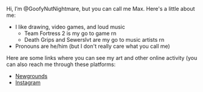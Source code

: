 Hi, I’m @GoofyNutNightmare, but you can call me Max. 
Here's a little about me:
- I like drawing, video games, and loud music
  - Team Fortress 2 is my go to game rn
  - Death Grips and Sewerslvt are my go to music artists rn 
- Pronouns are he/him (but I don't really care what you call me)


Here are some links where you can see my art and other online activity (you can also reach me through these platforms:
- [Newgrounds](https://goofynutnightmare.newgrounds.com/)
- [Instagram](https://www.instagram.com/goofynutnightmare/?hl=en)
<!---
GoofyNutNightmare/GoofyNutNightmare is a ✨ special ✨ repository because its `README.md` (this file) appears on your GitHub profile.
You can click the Preview link to take a look at your changes.
--->

